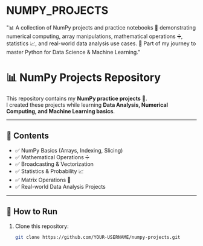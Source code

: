 # NUMPY_PROJECTS
"📊 A collection of NumPy projects and practice notebooks 🐍 demonstrating numerical computing, array manipulations, mathematical operations ➗, statistics 📈, and real-world data analysis use cases. 🚀 Part of my journey to master Python for Data Science &amp; Machine Learning."
# 📊 NumPy Projects Repository  

This repository contains my **NumPy practice projects** 🐍.  
I created these projects while learning **Data Analysis, Numerical Computing, and Machine Learning basics**.  

---

## 📌 Contents
- ✅ NumPy Basics (Arrays, Indexing, Slicing)  
- ✅ Mathematical Operations ➗  
- ✅ Broadcasting & Vectorization  
- ✅ Statistics & Probability 📈  
- ✅ Matrix Operations 🧮  
- ✅ Real-world Data Analysis Projects  

---

## 🚀 How to Run
1. Clone this repository:
   ```bash
   git clone https://github.com/YOUR-USERNAME/numpy-projects.git

